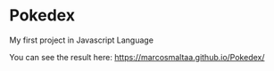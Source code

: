 # Pokedex
My first project in Javascript Language

You can see the result here:
https://marcosmaltaa.github.io/Pokedex/
